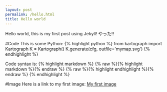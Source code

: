 ```yaml
---
layout: post
permalink: /hello.html
title: Hello world
---
```


Hello world, this is my first post using Jekyll! やった!!

#Code
This is some Python:
{% highlight python %}
from kartograph import Kartograph
K = Kartograph()
K.generate(cfg, outfile='mymap.svg')
{% endhighlight %}


Code syntax is:
{% highlight markdown %}
{% raw %}{% highlight markdown %}{% endraw %}
{% raw %}{% highlight endhighlight %}{% endraw %}
{% endhighlight %}


#Image
Here is a link to my first image:
[My first image](/downloads/branching.png)
